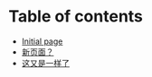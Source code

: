 # Table of contents

* [Initial page](README.md)
* [新页面？](xin-ye-mian.md)
* [这又是一样了](zhe-you-shi-yi-yang-le.md)

